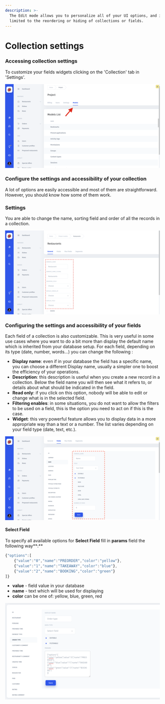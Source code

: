 ```yaml
---
description: >-
  The Edit mode allows you to personalize all of your UI options, and is not
  limited to the reordering or hiding of collections or fields.
---
```


# Collection settings

### Accessing collection settings

To customize your fields widgets clicking on the 'Collection' tab in 'Settings'.

![](../.gitbook/assets/snimok-ekrana-2019-01-15-v-1.21.04.png)

### Configure the settings and accessibility of your collection

A lot of options are easily accessible and most of them are straightforward. However, you should know how some of them work.

### **Settings**

You are able to change the name, sorting field and order of all the records in a collection.

![](../.gitbook/assets/snimok-ekrana-2019-01-15-v-1.15.25.png)

### Configuring the settings and accessibility of your fields

Each field of a collection is also customizable. This is very useful in some use cases where you want to do a bit more than display the default name which is inherited from your database setup. For each field, depending on its type \(date, number, words…\) you can change the following :

* **Display name**: even if in your database the field has a specific name, you can choose a different Display name, usually a simpler one to boost the efficiency of your operations.
* **Description**: this description is useful when you create a new record in a collection. Below the field name you will then see what it refers to, or details about what should be indicated in the field.
* **Read only**: if you click on this option, nobody will be able to edit or change what is in the selected field.
* **Filtering enables**: in some situations, you do not want to allow the filters to be used on a field, this is the option you need to act on if this is the case.
* **Widget**: this very powerful feature allows you to display data in a more appropriate way than a text or a number. The list varies depending on your field type \(date, text, etc.\).

![](../.gitbook/assets/snimok-ekrana-2019-01-15-v-1.18.43.png)

#### Select Field

To specify all available options for **Select Field** fill in **params** field the following way**:**

```javascript
{"options":[
    {"value":"0","name":"PREORDER","color":"yellow"},
    {"value":"1","name":"TAKEAWAY","color":"blue"},
    {"value":"2","name":"BOOKING","color":"green"}
]}
```

* **value** - field value in your database
* **name** - text which will be used for displaying
* **color** can be one of: yellow, blue, green, red

![](../.gitbook/assets/image%20%2852%29.png)









